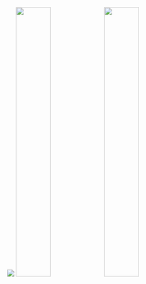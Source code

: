 
<img src="https://github.com/MertSolgun/Horoscope/assets/115940928/c12c653e-9401-463d-bbda-40b91b249ca4" >
<img src="https://github.com/MertSolgun/Horoscope/assets/115940928/834406ed-c860-425b-97f5-f50edc5f0ce2" width="40%" >

<img src="https://github.com/MertSolgun/Horoscope/assets/115940928/9c62142d-9fd9-49ed-9edc-159ef01c9184" width="40%" >






